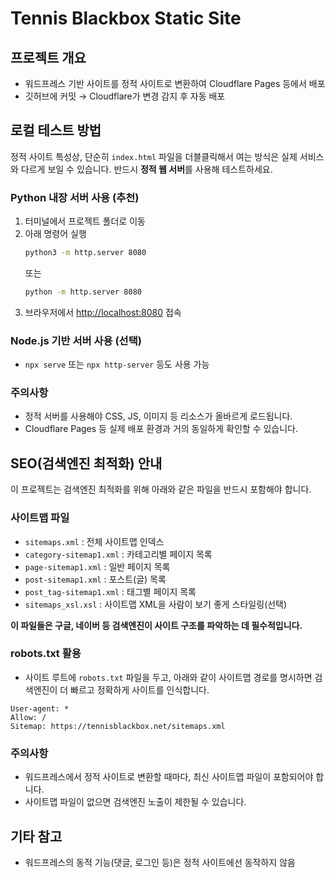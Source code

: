 # Tennis Blackbox Static Site

## 프로젝트 개요
- 워드프레스 기반 사이트를 정적 사이트로 변환하여 Cloudflare Pages 등에서 배포
- 깃허브에 커밋 → Cloudflare가 변경 감지 후 자동 배포

## 로컬 테스트 방법

정적 사이트 특성상, 단순히 `index.html` 파일을 더블클릭해서 여는 방식은 실제 서비스와 다르게 보일 수 있습니다. 반드시 **정적 웹 서버**를 사용해 테스트하세요.

### Python 내장 서버 사용 (추천)

1. 터미널에서 프로젝트 폴더로 이동
2. 아래 명령어 실행
   ```sh
   python3 -m http.server 8080
   ```
   또는
   ```sh
   python -m http.server 8080
   ```
3. 브라우저에서 [http://localhost:8080](http://localhost:8080) 접속

### Node.js 기반 서버 사용 (선택)

- `npx serve` 또는 `npx http-server` 등도 사용 가능

### 주의사항
- 정적 서버를 사용해야 CSS, JS, 이미지 등 리소스가 올바르게 로드됩니다.
- Cloudflare Pages 등 실제 배포 환경과 거의 동일하게 확인할 수 있습니다.

## SEO(검색엔진 최적화) 안내

이 프로젝트는 검색엔진 최적화를 위해 아래와 같은 파일을 반드시 포함해야 합니다.

### 사이트맵 파일
- `sitemaps.xml` : 전체 사이트맵 인덱스
- `category-sitemap1.xml` : 카테고리별 페이지 목록
- `page-sitemap1.xml` : 일반 페이지 목록
- `post-sitemap1.xml` : 포스트(글) 목록
- `post_tag-sitemap1.xml` : 태그별 페이지 목록
- `sitemaps_xsl.xsl` : 사이트맵 XML을 사람이 보기 좋게 스타일링(선택)

**이 파일들은 구글, 네이버 등 검색엔진이 사이트 구조를 파악하는 데 필수적입니다.**

### robots.txt 활용
- 사이트 루트에 `robots.txt` 파일을 두고, 아래와 같이 사이트맵 경로를 명시하면 검색엔진이 더 빠르고 정확하게 사이트를 인식합니다.

```
User-agent: *
Allow: /
Sitemap: https://tennisblackbox.net/sitemaps.xml
```

### 주의사항
- 워드프레스에서 정적 사이트로 변환할 때마다, 최신 사이트맵 파일이 포함되어야 합니다.
- 사이트맵 파일이 없으면 검색엔진 노출이 제한될 수 있습니다.

## 기타 참고
- 워드프레스의 동적 기능(댓글, 로그인 등)은 정적 사이트에선 동작하지 않음 